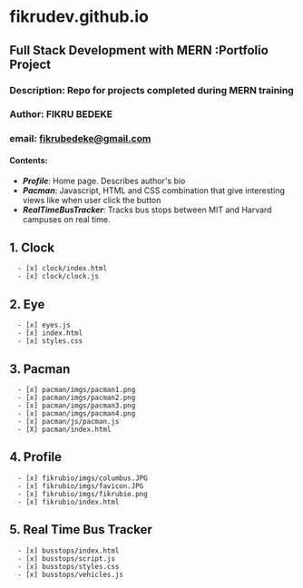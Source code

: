 # fikrudev.github.io
## Full Stack Development with MERN :Portfolio Project
### Description: Repo for projects completed during MERN training
### Author: FIKRU BEDEKE
### email: fikrubedeke@gmail.com

#### Contents:
* ***Profile***: Home page. Describes author's bio
* ***Pacman***: Javascript, HTML and CSS combination that give interesting views like when user click the button 
* ***RealTimeBusTracker***: Tracks bus stops between MIT and Harvard campuses on real time.
## 1. Clock
      - [x] clock/index.html
      - [x] clock/clock.js
## 2. Eye
      - [x] eyes.js
      - [x] index.html
      - [x] styles.css
## 3. Pacman
      - [x] pacman/imgs/pacman1.png
      - [x] pacman/imgs/pacman2.png
      - [x] pacman/imgs/pacman3.png
      - [x] pacman/imgs/pacman4.png
      - [x] pacman/js/pacman.js
      - [X] pacman/index.html        
## 4. Profile
      - [x] fikrubio/imgs/columbus.JPG
      - [x] fikrubio/imgs/favicon.JPG
      - [x] fikrubio/imgs/fikrubio.png
      - [x] fikrubio/index.html
 ## 5. Real Time Bus Tracker
      - [x] busstops/index.html
      - [x] busstops/script.js
      - [x] busstops/styles.css
      - [x] busstops/vehicles.js
